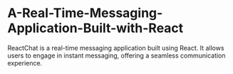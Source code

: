 # A-Real-Time-Messaging-Application-Built-with-React
ReactChat is a real-time messaging application built using React. It allows users to engage in instant messaging, offering a seamless communication experience.

